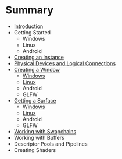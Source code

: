 # Summary

* [Introduction](README.md)
* Getting Started
   * Windows
   * Linux
   * Android
* [Creating an Instance](chap2/chap2.md)
* [Physical Devices and Logical Connections](chap3/chap3.md)
* [Creating a Window](chap4/chap4.md)
   * [Windows](chap4/chap4-windows.md)
   * [Linux](chap4/chap4-linux.md)
   * Android
   * GLFW
* [Getting a Surface](chap5/chap5.md)
   * [Windows](chap5/chap5-windows.md)
   * [Linux](chap5/chap5-linux.md)
   * Android
   * GLFW
* [Working with Swapchains](chap6/chap6.md)
* Working with Buffers
* Descriptor Pools and Pipelines
* Creating Shaders

